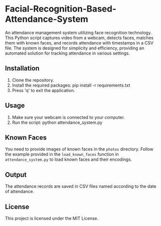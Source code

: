 # Facial-Recognition-Based-Attendance-System
An attendance management system utilizing face recognition technology. This Python script captures video from a webcam, detects faces, matches them with known faces, and records attendance with timestamps in a CSV file. The system is designed for simplicity and efficiency, providing an automated solution for tracking attendance in various settings.

## Installation

1. Clone the repository.
2. Install the required packages: pip install -r requirements.txt
3. Press 'q' to exit the application.

## Usage

1. Make sure your webcam is connected to your computer.
2. Run the script: python attendance_system.py

## Known Faces

You need to provide images of known faces in the `photos` directory. Follow the example provided in the `load_known_faces` function in `attendance_system.py` to load known faces and their encodings.

## Output

The attendance records are saved in CSV files named according to the date of attendance.

## License

This project is licensed under the MIT License.
